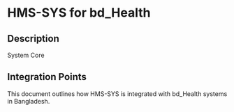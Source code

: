 # HMS-SYS for bd_Health

## Description

System Core

## Integration Points

This document outlines how HMS-SYS is integrated with bd_Health systems in Bangladesh.
